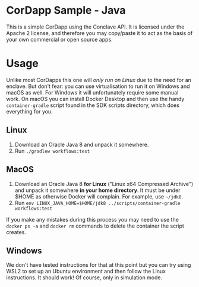 # CorDapp Sample - Java

This is a simple CorDapp using the Conclave API. It is licensed under the Apache 2 license, and therefore you 
may copy/paste it to act as the basis of your own commercial or open source apps.

# Usage

Unlike most CorDapps this one will *only run on Linux* due to the need for an enclave. But don't fear: you can use 
virtualisation to run it on Windows and macOS as well. For Windows it will unfortunately require some manual work. 
On macOS you can install Docker Desktop and then use the handy `container-gradle` script found in the SDK scripts 
directory, which does everything for you.

## Linux

1. Download an Oracle Java 8 and unpack it somewhere.
2. Run `./gradlew workflows:test`

## MacOS

1. Download an Oracle Java 8 **for Linux** ("Linux x64 Compressed Archive") and unpack it somewhere **in your home directory**. 
   It must be under $HOME as otherwise Docker will complain. For example, use `~/jdk8`.
2. Run `env LINUX_JAVA_HOME=$HOME/jdk8 ../scripts/container-gradle workflows:test`

If you make any mistakes during this process you may need to use the `docker ps -a` and `docker rm` commands to delete
the container the script creates.

## Windows

We don't have tested instructions for that at this point but you can try using WSL2 to set up an Ubuntu environment
and then follow the Linux instructions. It should work! Of course, only in simulation mode.